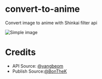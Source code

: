 # convert-to-anime
Convert image to anime with Shinkai filter api

![Simple image](https://i.imgur.com/Pp3LlIW.jpg)

# Credits
* API Source: [@yangbeom](https://github.com/yangbeom)
* Publish Source:[@BonTheK](https://github.com/yangbeom)

